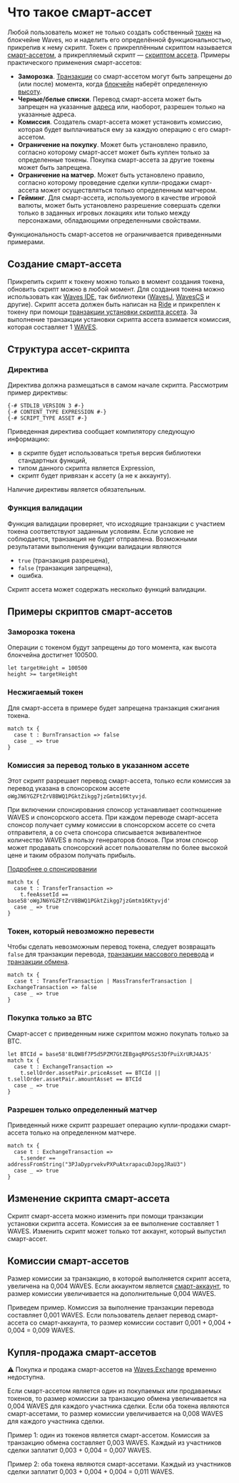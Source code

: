 # Что такое смарт-ассет

Любой пользователь может не только создать собственный [токен](/ru/blockchain/token/) на блокчейне Waves, но и наделить его определённой функциональностью, прикрепив к нему скрипт. Токен с прикреплённым скриптом называется [смарт-ассетом](/ru/blockchain/token/smart-asset), а прикрепляемый скрипт — [скриптом ассета](/ru/ride/script/script-types/asset-script). Примеры практического применения смарт-ассетов:

- **Заморозка**. [Транзакции](/ru/blockchain/transaction/) со смарт-ассетом могут быть запрещены до (или после) момента, когда [блокчейн](/ru/blockchain/blockchain/) наберёт определенную [высоту](/ru/blockchain/glossary#высота-бnoкчейна).
- **Черные/белые списки**. Перевод смарт-ассета может быть запрещен на указанные [адреса](/ru/blockchain/account/address) или, наоборот, разрешен только на указанные адреса.
- **Комиссия**. Создатель смарт-ассета может установить комиссию, которая будет выплачиваться ему за каждую операцию с его смарт-ассетом.
- **Ограничение на покупку**. Может быть установлено правило, согласно которому смарт-ассет может быть куплен только за определенные токены. Покупка смарт-ассета за другие токены может быть запрещена.
- **Ограничение на матчер**. Может быть установлено правило, согласно которому проведение сделки купли-продажи смарт-ассета может осуществляться только определенным матчером.
- **Гейминг**. Для смарт-ассета, используемого в качестве игровой валюты, может быть установлено разрешение совершать сделки только в заданных игровых локациях или только между персонажами, обладающими определенными свойствами.

Функциональность смарт-ассетов не ограничивается приведенными примерами.

## Создание смарт-ассета

Прикрепить скрипт к токену можно только в момент создания токена, обновить скрипт можно в любой момент. Для создания токена можно использовать как [Waves IDE](/ru/building-apps/smart-contracts/tools/waves-ide), так библиотеки ([WavesJ](https://github.com/wavesplatform/WavesJ), [WavesCS](https://github.com/wavesplatform/WavesCS) и другие). Скрипт ассета должен быть написан на [Ride](/ru/ride/) и прикреплен к токену при помощи [транзакции установки скрипта ассета](/ru/blockchain/transaction-type/set-asset-script-transaction). За выполнение транзакции установки скрипта ассета взимается комиссия, которая составляет 1 [WAVES](/ru/blockchain/token/waves).

## Структура ассет-скрипта

### Директива

Директива должна размещаться в самом начале скрипта. Рассмотрим пример директивы:

```ride
{-# STDLIB_VERSION 3 #-}
{-# CONTENT_TYPE EXPRESSION #-}
{-# SCRIPT_TYPE ASSET #-}
```

Приведенная директива сообщает компилятору следующую информацию:

- в скрипте будет использоваться третья версия библиотеки стандартных функций,
- типом данного скрипта является Expression,
- скрипт будет привязан к ассету (а не к аккаунту).

Наличие директивы является обязательным.

### Функция валидации

Функция валидации проверяет, что исходящие транзакции с участием токена соответствуют заданным условиям. Если условие не соблюдается, транзакция не будет отправлена. Возможными результатами выполнения функции валидации являются

- `true` (транзакция разрешена),
- `false` (транзакция запрещена),
- ошибка.

Скрипт ассета может содержать несколько функций валидации.

## Примеры скриптов смарт-ассетов

### Заморозка токена

Операции с токеном будут запрещены до того момента, как высота блокчейна достигнет 100500.

```ride
let targetHeight = 100500
height >= targetHeight
```

### Несжигаемый токен

Для смарт-ассета в примере будет запрещена транзакция сжигания токена.

```ride
match tx {
  case t : BurnTransaction => false
  case _ => true
}
```

### Комиссия за перевод только в указанном ассете

Этот скрипт разрешает перевод смарт-ассета, только если комиссия за перевод указана в спонсорском ассете `oWgJN6YGZFtZrV8BWQ1PGktZikgg7jzGmtm16Ktyvjd`.

При включении спонсирования спонсор устанавливает соотношение WAVES и спонсорского ассета. При каждом переводе смарт-ассета спонсор получает сумму комиссии в спонсорском ассете со счета отправителя, а со счета спонсора списывается эквивалентное количество WAVES в пользу генераторов блоков. При этом спонсор может продавать спонсорский ассет пользователям по более высокой цене и таким образом получать прибыль.

[Подробнее о спонсировании](/ru/blockchain/waves-protocol/sponsored-fee)

```ride
match tx {
  case t : TransferTransaction =>
    t.feeAssetId == base58'oWgJN6YGZFtZrV8BWQ1PGktZikgg7jzGmtm16Ktyvjd'
  case _ => true
}
```

### Токен, который невозможно перевести

Чтобы сделать невозможным перевод токена, следует возвращать `false` для транзакции перевода, [транзакции массового перевода](/ru/blockchain/transaction-type/mass-transfer-transaction) и [транзакции обмена](/ru/blockchain/transaction-type/exchange-transaction).

```ride
match tx {
  case t : TransferTransaction | MassTransferTransaction | ExchangeTransaction => false
  case _ => true
}
```

### Покупка только за BTC

Смарт-ассет с приведенным ниже скриптом можно покупать только за BTC.

```ride
let BTCId = base58'8LQW8f7P5d5PZM7GtZEBgaqRPGSzS3DfPuiXrURJ4AJS'
match tx {
  case t : ExchangeTransaction =>
    t.sellOrder.assetPair.priceAsset == BTCId || t.sellOrder.assetPair.amountAsset == BTCId
  case _ => true
}
```

### Разрешен только определенный матчер

Приведенный ниже скрипт разрешает операцию купли-продажи смарт-ассета только на определенном матчере.

```ride
match tx {
  case t : ExchangeTransaction =>
    t.sender == addressFromString("3PJaDyprvekvPXPuAtxrapacuDJopgJRaU3")
  case _ => true
}
```

## Изменение скрипта смарт-ассета

Скрипт смарт-ассета можно изменить при помощи транзакции установки скрипта ассета. Комиссия за ее выполнение составляет 1 WAVES. Изменить скрипт может только тот аккаунт, который выпустил смарт-ассет.

## Комиссии смарт-ассетов

Размер комиссии за транзакцию, в которой выполняется скрипт ассета, увеличена на 0,004 WAVES. Если аккаунтом является [смарт-аккаунт](/ru/blockchain/account/smart-account), то размер комиссии увеличивается на дополнительные 0,004 WAVES.

Приведем пример. Комиссия за выполнение транзакции перевода составляет 0,001 WAVES. Если пользователь делает перевод смарт-ассета со смарт-аккаунта, то размер комиссии составит 0,001 + 0,004 + 0,004 = 0,009 WAVES.

## Купля-продажа смарт-ассетов

:warning: Покупка и продажа смарт-ассетов на [Waves.Exchange](https://waves.exchange/) временно недоступна.

Если смарт-ассетом является один из покупаемых или продаваемых токенов, то размер комиссии за транзакцию обмена увеличивается на 0,004 WAVES для каждого участника сделки. Если оба токена являются смарт-ассетами, то размер комиссии увеличивается на 0,008 WAVES для каждого участника сделки.

Пример 1: один из токенов является смарт-ассетом. Комиссия за транзакцию обмена составляет 0,003 WAVES. Каждый из участников сделки заплатит 0,003 + 0,004 = 0,007 WAVES.

Пример 2: оба токена являются смарт-ассетами. Каждый из участников сделки заплатит 0,003 + 0,004 + 0,004 = 0,011 WAVES.





